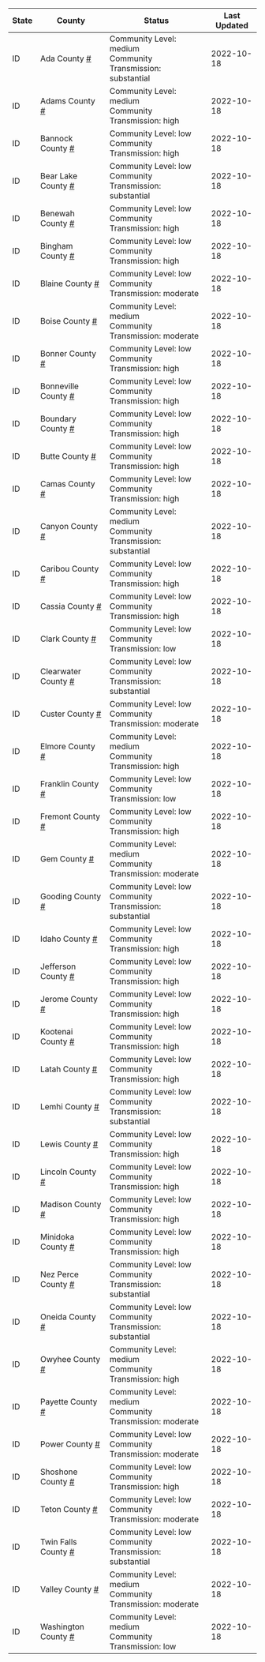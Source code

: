 State | County | Status | Last Updated
--- | --- | --- | --- 
ID | Ada County <a href="#ada_county">#</a> | <a name="ada_county"></a>Community Level: medium<br/>Community Transmission: substantial | 2022-10-18
ID | Adams County <a href="#adams_county">#</a> | <a name="adams_county"></a>Community Level: medium<br/>Community Transmission: high | 2022-10-18
ID | Bannock County <a href="#bannock_county">#</a> | <a name="bannock_county"></a>Community Level: low<br/>Community Transmission: high | 2022-10-18
ID | Bear Lake County <a href="#bear_lake_county">#</a> | <a name="bear_lake_county"></a>Community Level: low<br/>Community Transmission: substantial | 2022-10-18
ID | Benewah County <a href="#benewah_county">#</a> | <a name="benewah_county"></a>Community Level: low<br/>Community Transmission: high | 2022-10-18
ID | Bingham County <a href="#bingham_county">#</a> | <a name="bingham_county"></a>Community Level: low<br/>Community Transmission: high | 2022-10-18
ID | Blaine County <a href="#blaine_county">#</a> | <a name="blaine_county"></a>Community Level: low<br/>Community Transmission: moderate | 2022-10-18
ID | Boise County <a href="#boise_county">#</a> | <a name="boise_county"></a>Community Level: medium<br/>Community Transmission: moderate | 2022-10-18
ID | Bonner County <a href="#bonner_county">#</a> | <a name="bonner_county"></a>Community Level: low<br/>Community Transmission: high | 2022-10-18
ID | Bonneville County <a href="#bonneville_county">#</a> | <a name="bonneville_county"></a>Community Level: low<br/>Community Transmission: high | 2022-10-18
ID | Boundary County <a href="#boundary_county">#</a> | <a name="boundary_county"></a>Community Level: low<br/>Community Transmission: high | 2022-10-18
ID | Butte County <a href="#butte_county">#</a> | <a name="butte_county"></a>Community Level: low<br/>Community Transmission: high | 2022-10-18
ID | Camas County <a href="#camas_county">#</a> | <a name="camas_county"></a>Community Level: low<br/>Community Transmission: high | 2022-10-18
ID | Canyon County <a href="#canyon_county">#</a> | <a name="canyon_county"></a>Community Level: medium<br/>Community Transmission: substantial | 2022-10-18
ID | Caribou County <a href="#caribou_county">#</a> | <a name="caribou_county"></a>Community Level: low<br/>Community Transmission: high | 2022-10-18
ID | Cassia County <a href="#cassia_county">#</a> | <a name="cassia_county"></a>Community Level: low<br/>Community Transmission: high | 2022-10-18
ID | Clark County <a href="#clark_county">#</a> | <a name="clark_county"></a>Community Level: low<br/>Community Transmission: low | 2022-10-18
ID | Clearwater County <a href="#clearwater_county">#</a> | <a name="clearwater_county"></a>Community Level: low<br/>Community Transmission: substantial | 2022-10-18
ID | Custer County <a href="#custer_county">#</a> | <a name="custer_county"></a>Community Level: low<br/>Community Transmission: moderate | 2022-10-18
ID | Elmore County <a href="#elmore_county">#</a> | <a name="elmore_county"></a>Community Level: medium<br/>Community Transmission: high | 2022-10-18
ID | Franklin County <a href="#franklin_county">#</a> | <a name="franklin_county"></a>Community Level: low<br/>Community Transmission: low | 2022-10-18
ID | Fremont County <a href="#fremont_county">#</a> | <a name="fremont_county"></a>Community Level: low<br/>Community Transmission: high | 2022-10-18
ID | Gem County <a href="#gem_county">#</a> | <a name="gem_county"></a>Community Level: medium<br/>Community Transmission: moderate | 2022-10-18
ID | Gooding County <a href="#gooding_county">#</a> | <a name="gooding_county"></a>Community Level: low<br/>Community Transmission: substantial | 2022-10-18
ID | Idaho County <a href="#idaho_county">#</a> | <a name="idaho_county"></a>Community Level: low<br/>Community Transmission: high | 2022-10-18
ID | Jefferson County <a href="#jefferson_county">#</a> | <a name="jefferson_county"></a>Community Level: low<br/>Community Transmission: high | 2022-10-18
ID | Jerome County <a href="#jerome_county">#</a> | <a name="jerome_county"></a>Community Level: low<br/>Community Transmission: high | 2022-10-18
ID | Kootenai County <a href="#kootenai_county">#</a> | <a name="kootenai_county"></a>Community Level: low<br/>Community Transmission: high | 2022-10-18
ID | Latah County <a href="#latah_county">#</a> | <a name="latah_county"></a>Community Level: low<br/>Community Transmission: high | 2022-10-18
ID | Lemhi County <a href="#lemhi_county">#</a> | <a name="lemhi_county"></a>Community Level: low<br/>Community Transmission: substantial | 2022-10-18
ID | Lewis County <a href="#lewis_county">#</a> | <a name="lewis_county"></a>Community Level: low<br/>Community Transmission: high | 2022-10-18
ID | Lincoln County <a href="#lincoln_county">#</a> | <a name="lincoln_county"></a>Community Level: low<br/>Community Transmission: high | 2022-10-18
ID | Madison County <a href="#madison_county">#</a> | <a name="madison_county"></a>Community Level: low<br/>Community Transmission: high | 2022-10-18
ID | Minidoka County <a href="#minidoka_county">#</a> | <a name="minidoka_county"></a>Community Level: low<br/>Community Transmission: high | 2022-10-18
ID | Nez Perce County <a href="#nez_perce_county">#</a> | <a name="nez_perce_county"></a>Community Level: low<br/>Community Transmission: substantial | 2022-10-18
ID | Oneida County <a href="#oneida_county">#</a> | <a name="oneida_county"></a>Community Level: low<br/>Community Transmission: substantial | 2022-10-18
ID | Owyhee County <a href="#owyhee_county">#</a> | <a name="owyhee_county"></a>Community Level: medium<br/>Community Transmission: high | 2022-10-18
ID | Payette County <a href="#payette_county">#</a> | <a name="payette_county"></a>Community Level: medium<br/>Community Transmission: moderate | 2022-10-18
ID | Power County <a href="#power_county">#</a> | <a name="power_county"></a>Community Level: low<br/>Community Transmission: moderate | 2022-10-18
ID | Shoshone County <a href="#shoshone_county">#</a> | <a name="shoshone_county"></a>Community Level: low<br/>Community Transmission: high | 2022-10-18
ID | Teton County <a href="#teton_county">#</a> | <a name="teton_county"></a>Community Level: low<br/>Community Transmission: moderate | 2022-10-18
ID | Twin Falls County <a href="#twin_falls_county">#</a> | <a name="twin_falls_county"></a>Community Level: low<br/>Community Transmission: substantial | 2022-10-18
ID | Valley County <a href="#valley_county">#</a> | <a name="valley_county"></a>Community Level: medium<br/>Community Transmission: moderate | 2022-10-18
ID | Washington County <a href="#washington_county">#</a> | <a name="washington_county"></a>Community Level: medium<br/>Community Transmission: low | 2022-10-18
